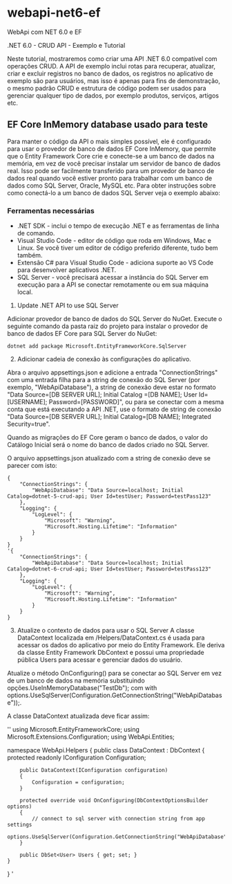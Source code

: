 # webapi-net6-ef
WebApi com NET 6.0 e EF

.NET 6.0 - CRUD API - Exemplo e Tutorial

Neste tutorial, mostraremos como criar uma API .NET 6.0 compatível com operações CRUD. A API de exemplo inclui rotas para recuperar, atualizar, criar e excluir registros no banco de dados, os registros no aplicativo de exemplo são para usuários, mas isso é apenas para fins de demonstração, o mesmo padrão CRUD e estrutura de código podem ser usados para gerenciar qualquer tipo de dados, por exemplo produtos, serviços, artigos etc.

## EF Core InMemory database usado para teste

Para manter o código da API o mais simples possível, ele é configurado para usar o provedor de banco de dados EF Core InMemory, que permite que o Entity Framework Core crie e conecte-se a um banco de dados na memória, em vez de você precisar instalar um servidor de banco de dados real. Isso pode ser facilmente transferido para um provedor de banco de dados real quando você estiver pronto para trabalhar com um banco de dados como SQL Server, Oracle, MySQL etc. Para obter instruções sobre como conectá-lo a um banco de dados SQL Server veja o exemplo abaixo:

### Ferramentas necessárias

- .NET SDK - inclui o tempo de execução .NET e as ferramentas de linha de comando.
- Visual Studio Code - editor de código que roda em Windows, Mac e Linux. Se você tiver um editor de código preferido diferente, tudo bem também.
- Extensão C# para Visual Studio Code - adiciona suporte ao VS Code para desenvolver aplicativos .NET.
- SQL Server - você precisará acessar a instância do SQL Server em execução para a API se conectar remotamente ou em sua máquina local.

1. Update .NET API to use SQL Server

Adicionar provedor de banco de dados do SQL Server do NuGet.
Execute o seguinte comando da pasta raiz do projeto para instalar o provedor de banco de dados EF Core para SQL Server do NuGet:

```dotnet add package Microsoft.EntityFrameworkCore.SqlServer```

2. Adicionar cadeia de conexão às configurações do aplicativo.

Abra o arquivo appsettings.json e adicione a entrada "ConnectionStrings" com uma entrada filha para a string de conexão do SQL Server (por exemplo, "WebApiDatabase"), a string de conexão deve estar no formato "Data Source=[DB SERVER URL]; Initial Catalog =[DB NAME]; User Id=[USERNAME]; Password=[PASSWORD]", ou para se conectar com a mesma conta que está executando a API .NET, use o formato de string de conexão "Data Source=[DB SERVER URL]; Initial Catalog=[DB NAME]; Integrated Security=true".

Quando as migrações do EF Core geram o banco de dados, o valor do Catálogo Inicial será o nome do banco de dados criado no SQL Server.

O arquivo appsettings.json atualizado com a string de conexão deve se parecer com isto:

```
{
    "ConnectionStrings": {
        "WebApiDatabase": "Data Source=localhost; Initial Catalog=dotnet-5-crud-api; User Id=testUser; Password=testPass123"
    },
    "Logging": {
        "LogLevel": {
            "Microsoft": "Warning",
            "Microsoft.Hosting.Lifetime": "Information"
        }
    }
}
'{
    "ConnectionStrings": {
        "WebApiDatabase": "Data Source=localhost; Initial Catalog=dotnet-6-crud-api; User Id=testUser; Password=testPass123"
    },
    "Logging": {
        "LogLevel": {
            "Microsoft": "Warning",
            "Microsoft.Hosting.Lifetime": "Information"
        }
    }
}
```

3. Atualize o contexto de dados para usar o SQL Server
A classe DataContext localizada em /Helpers/DataContext.cs é usada para acessar os dados do aplicativo por meio do Entity Framework. Ele deriva da classe Entity Framework DbContext e possui uma propriedade pública Users para acessar e gerenciar dados do usuário.

Atualize o método OnConfiguring() para se conectar ao SQL Server em vez de um banco de dados na memória substituindo opções.UseInMemoryDatabase("TestDb"); com with options.UseSqlServer(Configuration.GetConnectionString("WebApiDatabase"));.

A classe DataContext atualizada deve ficar assim:

''
using Microsoft.EntityFrameworkCore;
using Microsoft.Extensions.Configuration;
using WebApi.Entities;

namespace WebApi.Helpers
{
    public class DataContext : DbContext
    {
        protected readonly IConfiguration Configuration;

        public DataContext(IConfiguration configuration)
        {
            Configuration = configuration;
        }

        protected override void OnConfiguring(DbContextOptionsBuilder options)
        {
            // connect to sql server with connection string from app settings
            options.UseSqlServer(Configuration.GetConnectionString("WebApiDatabase"));
        }

        public DbSet<User> Users { get; set; }
    }
}
'

